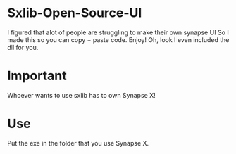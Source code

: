 # Sxlib-Open-Source-UI
I figured that alot of people are struggling to make their own synapse UI So I made this so you can copy + paste code. Enjoy!
Oh, look I even included the dll for you.
# Important
Whoever wants to use sxlib has to own Synapse X!
# Use
Put the exe in the folder that you use Synapse X.
